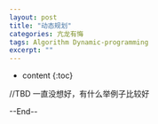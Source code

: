 ```yaml
---
layout: post
title: "动态规划"
categories: 亢龙有悔
tags: Algorithm Dynamic-programming
excerpt: ""
---
```


* content
{:toc}

//TBD 一直没想好，有什么举例子比较好

--End--